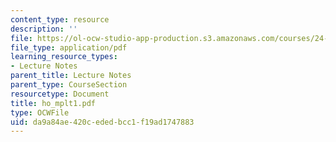 ```yaml
---
content_type: resource
description: ''
file: https://ol-ocw-studio-app-production.s3.amazonaws.com/courses/24-951-introduction-to-syntax-fall-2003/da9a84ae420cededbcc1f19ad1747883_ho_mplt1.pdf
file_type: application/pdf
learning_resource_types:
- Lecture Notes
parent_title: Lecture Notes
parent_type: CourseSection
resourcetype: Document
title: ho_mplt1.pdf
type: OCWFile
uid: da9a84ae-420c-eded-bcc1-f19ad1747883
---
```

